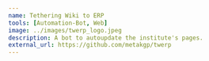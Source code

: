 ```yaml
---
name: Tethering Wiki to ERP
tools: [Automation-Bot, Web]
image: ../images/twerp_logo.jpeg
description: A bot to autoupdate the institute's pages.
external_url: https://github.com/metakgp/twerp
---
```

